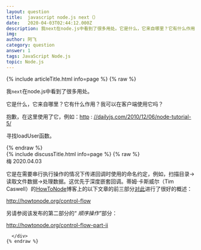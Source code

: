 ```yaml
---
layout: question
title:  javascript node.js next（）
date:   2020-04-03T02:44:12.000Z
description: 我next在node.js中看到了很多用处。它是什么，它来自哪里？它有什么作用？我可以在客户端使用它吗？抱歉，在这里使用了它，例如：http  ...
img: 
author: 阿飞
category: question
answer: 1
tags: JavaScript Node.js
topic: Node.js
---
```

<div class="article-root">
  <div class="article">
    {% include articleTitle.html info=page %}
    {% raw %}
    <div class="article-content"><p><font style="vertical-align: inherit;"><font style="vertical-align: inherit;">我</font></font><code>next</code><font style="vertical-align: inherit;"><font style="vertical-align: inherit;">在node.js中</font><font style="vertical-align: inherit;">看到了很多用处</font><font style="vertical-align: inherit;">。</font></font></p>

<p><font style="vertical-align: inherit;"><font style="vertical-align: inherit;">它是什么，它来自哪里？</font><font style="vertical-align: inherit;">它有什么作用？</font><font style="vertical-align: inherit;">我可以在客户端使用它吗？</font></font></p>

<p><font style="vertical-align: inherit;"><font style="vertical-align: inherit;">抱歉，在这里使用了它，例如：</font><a href="http://dailyjs.com/2010/12/06/node-tutorial-5/"><font style="vertical-align: inherit;">http</font></a><font style="vertical-align: inherit;"> :
 </font></font><a href="http://dailyjs.com/2010/12/06/node-tutorial-5/"><font style="vertical-align: inherit;"><font style="vertical-align: inherit;">//dailyjs.com/2010/12/06/node-tutorial-5/</font></font></a></p>

<p><font style="vertical-align: inherit;"><font style="vertical-align: inherit;">寻找loadUser函数。</font></font></p></div>
    {% endraw %}
  </div>

  <div class="discuss-wrapper">
    {% include discussTitle.html info=page %}
    {% raw %}
    <div class="discuss-item">
        <div class="discuss-parent">
          <div class="discuss-meta">
            <span class="discuss-user">梅</span>
            <span class="discuss-time">2020.04.03</span>
          </div>
          <div class="discuss-comment"><p><font style="vertical-align: inherit;"><font style="vertical-align: inherit;">它是在需要串行执行操作的情况下传递回调时使用的命名约定，例如，扫描目录-&gt;读取文件数据-&gt;处理数据。</font><font style="vertical-align: inherit;">这优先于深度嵌套回调。</font><font style="vertical-align: inherit;">蒂姆·卡斯威尔（Tim Caswell）的</font></font><a href="http://howtonode.org/" rel="noreferrer"><font style="vertical-align: inherit;"><font style="vertical-align: inherit;">HowToNode</font></font></a><font style="vertical-align: inherit;"><font style="vertical-align: inherit;">博客</font><font style="vertical-align: inherit;">上的以下文章的前三部分</font><a href="http://howtonode.org/" rel="noreferrer"><font style="vertical-align: inherit;">对此</font></a><font style="vertical-align: inherit;">进行了很好的概述：</font></font></p>

<p><a href="http://web.archive.org/web/20161022152112/http://howtonode.org/control-flow" rel="noreferrer"><font style="vertical-align: inherit;"><font style="vertical-align: inherit;">http://howtonode.org/control-flow</font></font></a></p>

<p><font style="vertical-align: inherit;"><font style="vertical-align: inherit;">另请参阅该</font><font style="vertical-align: inherit;">发布的第二部分的</font><font style="vertical-align: inherit;">“ </font></font><em><font style="vertical-align: inherit;"><font style="vertical-align: inherit;">顺序操作”</font></font></em><font style="vertical-align: inherit;"><font style="vertical-align: inherit;">部分：</font></font></p>

<p><a href="http://web.archive.org/web/20170206014827/https://howtonode.org/control-flow-part-ii" rel="noreferrer"><font style="vertical-align: inherit;"><font style="vertical-align: inherit;">http://howtonode.org/control-flow-part-ii</font></font></a></p></div>
        </div>
        
      </div>
    {% endraw %}
  </div>
<div>
